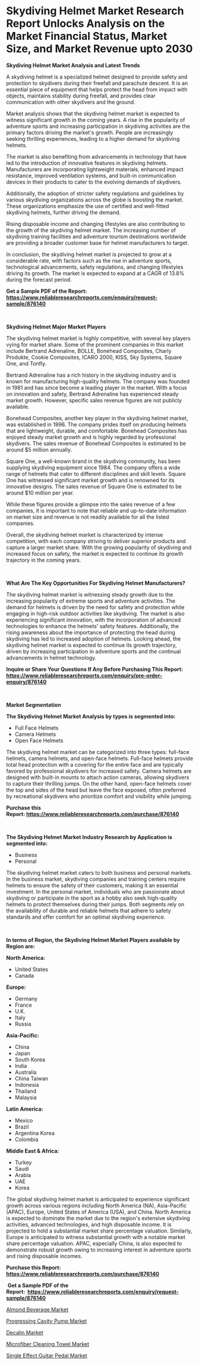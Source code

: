 <p><h1>Skydiving Helmet Market Research Report Unlocks Analysis on the Market Financial Status, Market Size, and Market Revenue upto 2030</h1></p><p><strong>Skydiving Helmet Market Analysis and Latest Trends</strong></p>
<p><p>A skydiving helmet is a specialized helmet designed to provide safety and protection to skydivers during their freefall and parachute descent. It is an essential piece of equipment that helps protect the head from impact with objects, maintains stability during freefall, and provides clear communication with other skydivers and the ground.</p><p>Market analysis shows that the skydiving helmet market is expected to witness significant growth in the coming years. A rise in the popularity of adventure sports and increasing participation in skydiving activities are the primary factors driving the market's growth. People are increasingly seeking thrilling experiences, leading to a higher demand for skydiving helmets.</p><p>The market is also benefiting from advancements in technology that have led to the introduction of innovative features in skydiving helmets. Manufacturers are incorporating lightweight materials, enhanced impact resistance, improved ventilation systems, and built-in communication devices in their products to cater to the evolving demands of skydivers.</p><p>Additionally, the adoption of stricter safety regulations and guidelines by various skydiving organizations across the globe is boosting the market. These organizations emphasize the use of certified and well-fitted skydiving helmets, further driving the demand.</p><p>Rising disposable income and changing lifestyles are also contributing to the growth of the skydiving helmet market. The increasing number of skydiving training facilities and adventure tourism destinations worldwide are providing a broader customer base for helmet manufacturers to target.</p><p>In conclusion, the skydiving helmet market is projected to grow at a considerable rate, with factors such as the rise in adventure sports, technological advancements, safety regulations, and changing lifestyles driving its growth. The market is expected to expand at a CAGR of 13.8% during the forecast period.</p></p>
<p><strong>Get a Sample PDF of the Report:&nbsp; <a href="https://www.reliableresearchreports.com/enquiry/request-sample/876140">https://www.reliableresearchreports.com/enquiry/request-sample/876140</a></strong></p>
<p>&nbsp;</p>
<p><strong>Skydiving Helmet Major Market Players</strong></p>
<p><p>The skydiving helmet market is highly competitive, with several key players vying for market share. Some of the prominent companies in this market include Bertrand Adrenaline, BOLLE, Bonehead Composites, Charly Produkte, Cookie Composites, ICARO 2000, KISS, Sky Systems, Square One, and Tonfly.</p><p>Bertrand Adrenaline has a rich history in the skydiving industry and is known for manufacturing high-quality helmets. The company was founded in 1981 and has since become a leading player in the market. With a focus on innovation and safety, Bertrand Adrenaline has experienced steady market growth. However, specific sales revenue figures are not publicly available.</p><p>Bonehead Composites, another key player in the skydiving helmet market, was established in 1996. The company prides itself on producing helmets that are lightweight, durable, and comfortable. Bonehead Composites has enjoyed steady market growth and is highly regarded by professional skydivers. The sales revenue of Bonehead Composites is estimated to be around $5 million annually.</p><p>Square One, a well-known brand in the skydiving community, has been supplying skydiving equipment since 1984. The company offers a wide range of helmets that cater to different disciplines and skill levels. Square One has witnessed significant market growth and is renowned for its innovative designs. The sales revenue of Square One is estimated to be around $10 million per year.</p><p>While these figures provide a glimpse into the sales revenue of a few companies, it is important to note that reliable and up-to-date information on market size and revenue is not readily available for all the listed companies.</p><p>Overall, the skydiving helmet market is characterized by intense competition, with each company striving to deliver superior products and capture a larger market share. With the growing popularity of skydiving and increased focus on safety, the market is expected to continue its growth trajectory in the coming years.</p></p>
<p>&nbsp;</p>
<p><strong>What Are The Key Opportunities For Skydiving Helmet Manufacturers?</strong></p>
<p><p>The skydiving helmet market is witnessing steady growth due to the increasing popularity of extreme sports and adventure activities. The demand for helmets is driven by the need for safety and protection while engaging in high-risk outdoor activities like skydiving. The market is also experiencing significant innovation, with the incorporation of advanced technologies to enhance the helmets' safety features. Additionally, the rising awareness about the importance of protecting the head during skydiving has led to increased adoption of helmets. Looking ahead, the skydiving helmet market is expected to continue its growth trajectory, driven by increasing participation in adventure sports and the continual advancements in helmet technology.</p></p>
<p><strong>Inquire or Share Your Questions If Any Before Purchasing This Report: <a href="https://www.reliableresearchreports.com/enquiry/pre-order-enquiry/876140">https://www.reliableresearchreports.com/enquiry/pre-order-enquiry/876140</a></strong></p>
<p>&nbsp;</p>
<p><strong>Market Segmentation</strong></p>
<p><strong>The Skydiving Helmet Market Analysis by types is segmented into:</strong></p>
<p><ul><li>Full Face Helmets</li><li>Camera Helmets</li><li>Open Face Helmets</li></ul></p>
<p><p>The skydiving helmet market can be categorized into three types: full-face helmets, camera helmets, and open-face helmets. Full-face helmets provide total head protection with a covering for the entire face and are typically favored by professional skydivers for increased safety. Camera helmets are designed with built-in mounts to attach action cameras, allowing skydivers to capture their thrilling jumps. On the other hand, open-face helmets cover the top and sides of the head but leave the face exposed, often preferred by recreational skydivers who prioritize comfort and visibility while jumping.</p></p>
<p><strong>Purchase this Report:&nbsp;<a href="https://www.reliableresearchreports.com/purchase/876140">https://www.reliableresearchreports.com/purchase/876140</a></strong></p>
<p>&nbsp;</p>
<p><strong>The Skydiving Helmet Market Industry Research by Application is segmented into:</strong></p>
<p><ul><li>Business</li><li>Personal</li></ul></p>
<p><p>The skydiving helmet market caters to both business and personal markets. In the business market, skydiving companies and training centers require helmets to ensure the safety of their customers, making it an essential investment. In the personal market, individuals who are passionate about skydiving or participate in the sport as a hobby also seek high-quality helmets to protect themselves during their jumps. Both segments rely on the availability of durable and reliable helmets that adhere to safety standards and offer comfort for an optimal skydiving experience.</p></p>
<p>&nbsp;</p>
<p><strong>In terms of Region, the Skydiving Helmet Market Players available by Region are:</strong></p>
<p>
    <p> <strong> North America: </strong>
        <ul>
            <li>United States</li>
            <li>Canada</li>
        </ul>
        </p> 
    <p> <strong> Europe: </strong>
        <ul>
            <li>Germany</li>
            <li>France</li>
            <li>U.K.</li>
            <li>Italy</li>
            <li>Russia</li>
        </ul>
        </p> 
    <p> <strong> Asia-Pacific: </strong>
        <ul>
            <li>China</li>
            <li>Japan</li>
            <li>South Korea</li>
            <li>India</li>
            <li>Australia</li>
            <li>China Taiwan</li>
            <li>Indonesia</li>
            <li>Thailand</li>
            <li>Malaysia</li>
        </ul>
        </p> 
    <p> <strong> Latin America: </strong>
        <ul>
            <li>Mexico</li>
            <li>Brazil</li>
            <li>Argentina Korea</li>
            <li>Colombia</li>
        </ul>
        </p> 
    <p> <strong> Middle East & Africa: </strong>
        <ul>
            <li>Turkey</li>
            <li>Saudi</li>
            <li>Arabia</li>
            <li>UAE</li>
            <li>Korea</li>
        </ul>
    </p>
    </p>
<p><p>The global skydiving helmet market is anticipated to experience significant growth across various regions including North America (NA), Asia-Pacific (APAC), Europe, United States of America (USA), and China. North America is expected to dominate the market due to the region's extensive skydiving activities, advanced technologies, and high disposable income. It is projected to hold a substantial market share percentage valuation. Similarly, Europe is anticipated to witness substantial growth with a notable market share percentage valuation. APAC, especially China, is also expected to demonstrate robust growth owing to increasing interest in adventure sports and rising disposable incomes.</p></p>
<p><strong>Purchase this Report: <a href="https://www.reliableresearchreports.com/purchase/876140">https://www.reliableresearchreports.com/purchase/876140</a></strong></p>
<p>&nbsp;<strong>Get a Sample PDF of the Report:&nbsp;&nbsp;<a href="https://www.reliableresearchreports.com/enquiry/request-sample/876140">https://www.reliableresearchreports.com/enquiry/request-sample/876140</a></strong></p>
<p><strong></strong></p>
<p><p><a href="https://www.reportprime.com/almond-beverage-r6423">Almond Beverage Market</a></p><p><a href="https://medium.com/@laneygibson1991/progressing-cavity-pump-market-size-growth-forecast-2023-2030-f0e1f0a8ac74">Progressing Cavity Pump Market</a></p><p><a href="https://www.linkedin.com/pulse/decalin-market-size-share-global-analysis-report-bbabe/">Decalin Market</a></p><p><a href="https://issuu.com/reportprime-2/docs/microfiber-cleaning-towel-market-size-2030.pptx?fr=xKAE9_zU1NQ">Microfiber Cleaning Towel Market</a></p><p><a href="https://github.com/RichRobinson5/Market-Research-Report-List-1/blob/main/single-effect-guitar-pedal-market.md">Single Effect Guitar Pedal Market</a></p></p>